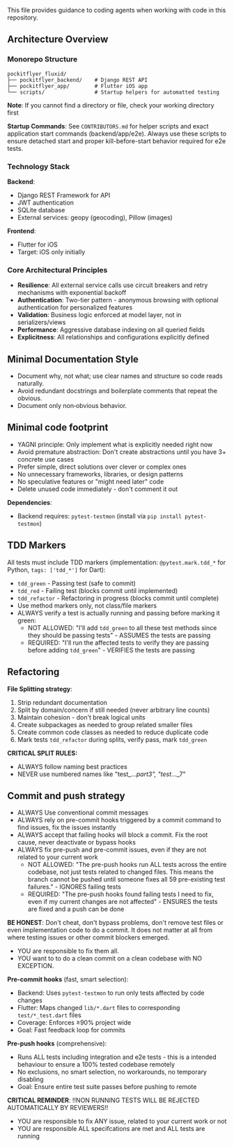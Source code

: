 This file provides guidance to coding agents when working with code in this repository.

## Architecture Overview

### Monorepo Structure

```
pockitflyer_fluxid/
├── pockitflyer_backend/    # Django REST API
├── pockitflyer_app/        # Flutter iOS app
└── scripts/                # Startup helpers for automatted testing
```

**Note**: If you cannot find a directory or file, check your working directory first

**Startup Commands**: See `CONTRIBUTORS.md` for helper scripts and exact application start commands (backend/app/e2e). Always use these scripts to ensure detached start and proper kill-before-start behavior required for e2e tests.

### Technology Stack

**Backend**:
- Django REST Framework for API
- JWT authentication
- SQLite database
- External services: geopy (geocoding), Pillow (images)

**Frontend**:
- Flutter for iOS
- Target: iOS only initially

### Core Architectural Principles
- **Resilience**: All external service calls use circuit breakers and retry mechanisms with exponential backoff
- **Authentication**: Two-tier pattern - anonymous browsing with optional authentication for personalized features
- **Validation**: Business logic enforced at model layer, not in serializers/views
- **Performance**: Aggressive database indexing on all queried fields
- **Explicitness**: All relationships and configurations explicitly defined

## Minimal Documentation Style
- Document why, not what; use clear names and structure so code reads naturally.
- Avoid redundant docstrings and boilerplate comments that repeat the obvious.
- Document only non‑obvious behavior.

## Minimal code footprint
- YAGNI principle: Only implement what is explicitly needed right now
- Avoid premature abstraction: Don't create abstractions until you have 3+ concrete use cases
- Prefer simple, direct solutions over clever or complex ones
- No unnecessary frameworks, libraries, or design patterns
- No speculative features or "might need later" code
- Delete unused code immediately - don't comment it out

**Dependencies**:
- Backend requires: `pytest-testmon` (install via `pip install pytest-testmon`)

## TDD Markers

All tests must include TDD markers (implementation: `@pytest.mark.tdd_*` for Python, `tags: ['tdd_*']` for Dart):
- `tdd_green` - Passing test (safe to commit)
- `tdd_red` - Failing test (blocks commit until implemented)
- `tdd_refactor` - Refactoring in progress (blocks commit until complete)
- Use method markers only, not class/file markers
- ALWAYS verify a test is actually running and passing before marking it green:
    - NOT ALLOWED: "I'll add `tdd_green` to all these test methods since they should be passing tests" - ASSUMES the tests are passing
    - REQUIRED: "I'll run the affected tests to verify they are passing before adding `tdd_green`" - VERIFIES the tests are passing

## Refactoring

**File Splitting strategy**:
1. Strip redundant documentation
2. Split by domain/concern if still needed (never arbitrary line counts)
3. Maintain cohesion - don't break logical units
4. Create subpackages as needed to group related smaller files
5. Create common code classes as needed to reduce duplicate code
6. Mark tests `tdd_refactor` during splits, verify pass, mark `tdd_green`

**CRITICAL SPLIT RULES:**
- ALWAYS follow naming best practices
- NEVER use numbered names like "test_..._part3", "test_..._7"

## Commit and push strategy

- ALWAYS Use conventional commit messages
- ALWAYS rely on pre-commit hooks triggered by a commit command to find issues, fix the issues instantly
- ALWAYS accept that failing hooks will block a commit. Fix the root cause, never deactivate or bypass hooks
- ALWAYS fix pre-push and pre-commit issues, even if they are not related to your current work
    - NOT ALLOWED: "The pre-push hooks run ALL tests across the entire codebase, not just tests related to changed files. This means the branch cannot be pushed until someone fixes all 59 pre-existing test failures." - IGNORES failing tests
    - REQUIRED: "The pre-push hooks found failing tests I need to fix, even if my current changes are not affected" - ENSURES the tests are fixed and a push can be done
    
**BE HONEST**: Don't cheat, don't bypass problems, don't remove test files or even implementation code to do a commit. It does not matter at all from where testing issues or other commit blockers emerged. 
- YOU are responsible to fix them all. 
- YOU want to to do a clean commit on a clean codebase with NO EXCEPTION. 

**Pre-commit hooks** (fast, smart selection):
- Backend: Uses `pytest-testmon` to run only tests affected by code changes
- Flutter: Maps changed `lib/*.dart` files to corresponding `test/*_test.dart` files
- Coverage: Enforces ≥90% project wide
- Goal: Fast feedback loop for commits

**Pre-push hooks** (comprehensive):
- Runs ALL tests including integration and e2e tests - this is a intended behaviour to ensure a 100% tested codebase remotely
- No exclusions, no smart selection, no workarounds, no temporary disabling
- Goal: Ensure entire test suite passes before pushing to remote

**CRITICAL REMINDER**: !!NON RUNNING TESTS WILL BE REJECTED AUTOMATICALLY BY REVIEWERS!!
- YOU are responsible to fix ANY issue, related to your current work or not
- YOU are responsible ALL specifcations are met and ALL tests are running
